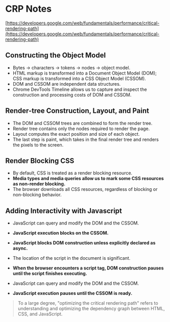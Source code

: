 # CRP Notes

[https://developers.google.com/web/fundamentals/performance/critical-rendering-path](https://developers.google.com/web/fundamentals/performance/critical-rendering-path)

## Constructing the Object Model

- Bytes → characters → tokens → nodes → object model.
- HTML markup is transformed into a Document Object Model (DOM); CSS markup is transformed into a CSS Object Model (CSSOM).
- DOM and CSSOM are independent data structures.
- Chrome DevTools Timeline allows us to capture and inspect the construction and processing costs of DOM and CSSOM.

## Render-tree Construction, Layout, and Paint

- The DOM and CSSOM trees are combined to form the render tree.
- Render tree contains only the nodes required to render the page.
- Layout computes the exact position and size of each object.
- The last step is paint, which takes in the final render tree and renders the pixels to the screen.

## Render Blocking CSS

- By default, CSS is treated as a render blocking resource.
- **Media types and media queries allow us to mark some CSS resources as non-render blocking.**
- The browser downloads all CSS resources, regardless of blocking or non-blocking behavior.

## Adding Interactivity with Javascript

- JavaScript can query and modify the DOM and the CSSOM.
- **JavaScript execution blocks on the CSSOM.**
- **JavaScript blocks DOM construction unless explicitly declared as async.**

- The location of the script in the document is significant.
- **When the browser encounters a script tag, DOM construction pauses until the script finishes executing.**
- JavaScript can query and modify the DOM and the CSSOM.
- **JavaScript execution pauses until the CSSOM is ready.**

> To a large degree, "optimizing the critical rendering path" refers to understanding and optimizing the dependency graph between HTML, CSS, and JavaScript.
